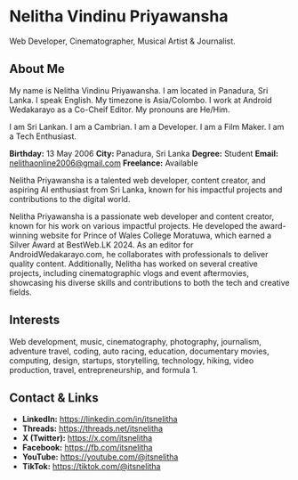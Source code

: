 # Nelitha Vindinu Priyawansha

Web Developer, Cinematographer, Musical Artist & Journalist.

## About Me

My name is Nelitha Vindinu Priyawansha. I am located in Panadura, Sri Lanka. I speak English. My timezone is Asia/Colombo. I work at Android Wedakarayo as a Co-Cheif Editor. My pronouns are He/Him.

I am Sri Lankan. I am a Cambrian. I am a Developer. I am a Film Maker. I am a Tech Enthusiast.

**Birthday:** 13 May 2006
**City:** Panadura, Sri Lanka
**Degree:** Student
**Email:** nelithaonline2006@gmail.com
**Freelance:** Available

Nelitha Priyawansha is a talented web developer, content creator, and aspiring AI enthusiast from Sri Lanka, known for his impactful projects and contributions to the digital world.

Nelitha Priyawansha is a passionate web developer and content creator, known for his work on various impactful projects. He developed the award-winning website for Prince of Wales College Moratuwa, which earned a Silver Award at BestWeb.LK 2024. As an editor for AndroidWedakarayo.com, he collaborates with professionals to deliver quality content. Additionally, Nelitha has worked on several creative projects, including cinematographic vlogs and event aftermovies, showcasing his diverse skills and contributions to both the tech and creative fields.

## Interests

Web development, music, cinematography, photography, journalism, adventure travel, coding, auto racing, education, documentary movies, computing, design, startups, storytelling, technology, hiking, video production, travel, entrepreneurship, and formula 1.

## Contact & Links

- **LinkedIn:** https://linkedin.com/in/itsnelitha
- **Threads:** https://threads.net/itsnelitha
- **X (Twitter):** https://x.com/itsnelitha
- **Facebook:** https://fb.com/itsnelitha
- **YouTube:** https://youtube.com/@itsnelitha
- **TikTok:** https://tiktok.com/@itsnelitha
